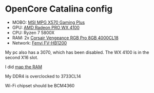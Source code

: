 # OpenCore Catalina config

- MOBO: [MSI MPG X570 Gaming Plus](https://it.msi.com/Motherboard/MPG-X570-GAMING-PLUS/Specification)
- GPU:  [AMD Radeon PRO WX 4100](https://www.techpowerup.com/gpu-specs/radeon-pro-wx-4100.c2874)
- CPU:  Ryzen 7 5800X
- RAM:  2x [Corsair Vengeance RGB Pro 8GB 4000CL18](https://www.corsair.com/it/en/p/memory/cmw16gx4m2z4000c18/vengeancea-rgb-pro-16gb-2-x-8gb-ddr4-dram-4000mhz-c18-amd-ryzen-memory-kit-a-black-cmw16gx4m2z4000c18)
- Network:  [Fenvi FV-HB1200](https://www.fenvi.com/product_detail_32.html)

My pc also has a 3070, which has been disabled. The WX 4100 is in the second X16 slot.

I did [map the RAM](https://dortania.github.io/OpenCore-Post-Install/universal/memory.html#cleaning-up)

My DDR4 is overclocked to 3733CL14

Wi-Fi chipset should be BCM4360 
